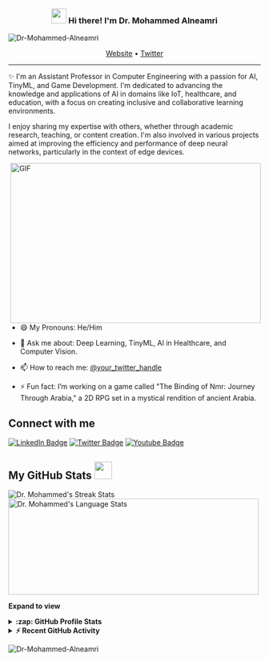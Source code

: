 <!-- Heading -->
<h3 align="center"><img src="https://raw.githubusercontent.com/MartinHeinz/MartinHeinz/master/wave.gif" width="30px"> Hi there! I'm Dr. Mohammed Alneamri</h3>

<!-- Profile Views -->
<p align="left"> <img src="https://komarev.com/ghpvc/?username=Dr-Mohammed-Alneamri&label=Profile%20views&color=0e75b6&style=flat" alt="Dr-Mohammed-Alneamri" /></p>

<p align="center">
  <a href="https://www.yourwebsite.com">Website</a> •
  <a href="https://twitter.com/your_twitter_handle">Twitter</a>
</p>

<!-- About section -->
---
✨ I'm an Assistant Professor in Computer Engineering with a passion for AI, TinyML, and Game Development. I'm dedicated to advancing the knowledge and applications of AI in domains like IoT, healthcare, and education, with a focus on creating inclusive and collaborative learning environments.

I enjoy sharing my expertise with others, whether through academic research, teaching, or content creation. I'm also involved in various projects aimed at improving the efficiency and performance of deep neural networks, particularly in the context of edge devices.

<!-- code gif-->
<img align="right" alt="GIF" src="./code.gif" width="500" height="320" />

- 😄 My Pronouns: He/Him   

- 💬 Ask me about: Deep Learning, TinyML, AI in Healthcare, and Computer Vision.

- 📫 How to reach me: [@your_twitter_handle](https://twitter.com/your_twitter_handle)

- ⚡ Fun fact: I’m working on a game called "The Binding of Nmr: Journey Through Arabia," a 2D RPG set in a mystical rendition of ancient Arabia.

<!-- About section: END -->

<!-- Connect section -->
<h2>Connect with me</h2>
<p>
    <a href="https://linkedin.com/in/your_linkedin_profile"><img src="https://img.shields.io/badge/-Dr.%20Mohammed%20Alneamri-blue?style=plastic&amp;labelColor=blue&amp;logo=LinkedIn&amp;link=https://linkedin.com/in/your_linkedin_profile" alt="LinkedIn Badge"></a> 
    <a href="https://twitter.com/your_twitter_handle"><img src="https://img.shields.io/badge/-Dr.%20Mohammed%20Alneamri-informational?style=plastic&amp;labelColor=informational&amp;logo=Twitter&amp;link=https://twitter.com/your_twitter_handle" alt="Twitter Badge"></a>
    <a href="https://www.youtube.com/c/your_youtube_channel"><img src="https://img.shields.io/badge/-Dr.%20Mohammed%20Alneamri-informational?style=plastic&amp;labelColor=informational&amp;logo=YouTube&amp;link=https://www.youtube.com/c/your_youtube_channel" alt="Youtube Badge"></a>
</p>

<!-- Connect section: END -->

<!-- GitHub section -->
## My GitHub Stats <img src="https://i.pinimg.com/originals/65/c4/f4/65c4f452571be1261e9c623f7da488ac.gif" width="35px"> 

<div>
   <img align="center" src="https://github-readme-streak-stats.herokuapp.com/?user=Dr-Mohammed-Alneamri" alt="Dr. Mohammed's Streak Stats" />
   <img align="center" src="https://github-readme-stats.vercel.app/api/top-langs?username=Dr-Mohammed-Alneamri&langs_count=10&show_icons=true&locale=en&layout=compact&theme=light" alt="Dr. Mohammed's Language Stats" height="192px" width="500px"/>
</div>

**Expand to view**
<details>
  <summary><b>:zap: GitHub Profile Stats</b></summary>
  <img src="https://github-readme-stats.anuraghazra1.vercel.app/api?username=Dr-Mohammed-Alneamri&show_icons=true" alt="Dr. Mohammed's GitHub Stats"/>
</details>
<details>
  <summary><b>⚡ Recent GitHub Activity</b></summary>
  <br/>
   <a href="https://github.com/Dr-Mohammed-Alneamri"><img alt="Dr. Mohammed's Activity Graph" src="https://activity-graph.herokuapp.com/graph?username=Dr-Mohammed-Alneamri&custom_title=Dr.%20Mohammed's%20Contribution%20Graph&theme=react-dark" /></a>
  <br/>
</details>

<!-- GitHub section: END -->

<!-- Profile Views -->
<p align="left"> <img src="https://komarev.com/ghpvc/?username=Dr-Mohammed-Alneamri&label=Profile%20views&color=0e75b6&style=flat" alt="Dr-Mohammed-Alneamri" /></p>

<!-- THE END -->
